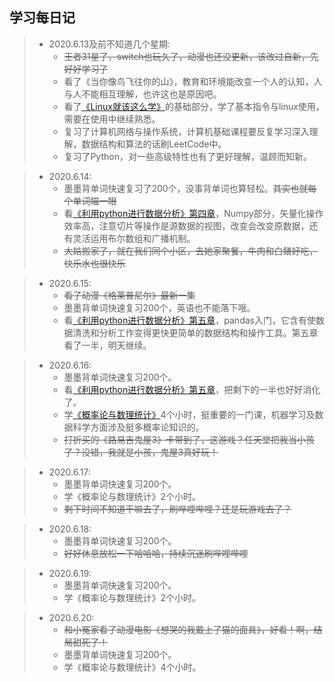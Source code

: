 学习每日记
---

>+ 2020.6.13及前不知道几个星期:
>   + ~~王者31星了，switch也玩久了，动漫也还没更新，该改过自新，先好好学习了~~
>   + 看了《当你像鸟飞往你的山》，教育和环境能改变一个人的认知，人与人不能相互理解，也许这也是原因吧。
>   + 看了[《Linux就该这么学》](https://www.linuxprobe.com/)的基础部分，学了基本指令与linux使用，需要在使用中继续熟悉。
>   + 复习了计算机网络与操作系统，计算机基础课程要反复学习深入理解，数据结构和算法的话刷LeetCode中。
>   + 复习了Python，对一些高级特性也有了更好理解，温顾而知新。

>- 2020.6.14:
>   - 墨墨背单词快速复习了200个，没事背单词也算轻松。~~其实也就每个单词瞄一眼~~
>   - 看[《利用python进行数据分析》第四章](https://github.com/apachecn/pyda-2e-zh/blob/master/4.md#%E5%88%87%E7%89%87%E7%B4%A2%E5%BC%95)，Numpy部分，矢量化操作效率高，注意切片等操作是源数据的视图，改变会改变原数据，还有灵活运用布尔数组和广播机制。
>   - ~~大姑搬家了，就在我们同个小区，去她家聚餐，牛肉和白鳝好吃，快乐水也很快乐~~

>* 2020.6.15:
>   * ~~看了动漫《格莱普尼尔》最新一集~~
>   * 墨墨背单词快速复习200个，英语也不能落下哦。
>   * 看[《利用python进行数据分析》第五章](https://github.com/apachecn/pyda-2e-zh/blob/master/5.md)，pandas入门，它含有使数据清洗和分析工作变得更快更简单的数据结构和操作工具。第五章看了一半，明天继续。

>* 2020.6.16:
>   * 墨墨背单词快速复习200个。
>   * 看[《利用python进行数据分析》第五章](https://github.com/apachecn/pyda-2e-zh/blob/master/5.md)，把剩下的一半也好好消化了。
>   * 学[《概率论与数理统计》](bilibili.com/video/BV1ot411y7mU?from=search&seid=7829238595854765335)4个小时，挺重要的一门课，机器学习及数据科学方面涉及挺多概率论知识的。
>   * ~~打折买的《路易吉鬼屋3》卡带到了，这游戏？任天堂把我当小孩了？没错，我就是小孩，鬼屋3真好玩！~~

>* 2020.6.17:
>   * 墨墨背单词快速复习200个。
>   * 学《概率论与数理统计》2个小时。
>   * ~~剩下时间不知道干嘛去了，刷哔哩哔哩？还是玩游戏去了？~~

>* 2020.6.18:
>   * 墨墨背单词快速复习200个。
>   * ~~好好休息放松一下哈哈哈，持续沉迷刷哔哩哔哩~~

>* 2020.6.19:
>   * 墨墨背单词快速复习200个。
>   * 学《概率论与数理统计》2个小时。

>* 2020.6.20:
>   * ~~和小冤家看了动漫电影《想哭的我戴上了猫的面具》，好看！啊，结局甜死了！~~
>   * 墨墨背单词快速复习200个。
>   * 学《概率论与数理统计》4个小时。
